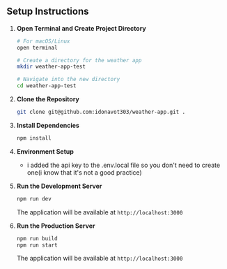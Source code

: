 ## Setup Instructions

1. **Open Terminal and Create Project Directory**

   ```bash
   # For macOS/Linux
   open terminal

   # Create a directory for the weather app
   mkdir weather-app-test

   # Navigate into the new directory
   cd weather-app-test
   ```

2. **Clone the Repository**

   ```bash
   git clone git@github.com:idonavot303/weather-app.git .
   ```

3. **Install Dependencies**

   ```bash
   npm install
   ```

4. **Environment Setup**

   - i added the api key to the .env.local file so you don't need to create one(i know that it's not a good practice)

5. **Run the Development Server**

   ```bash
   npm run dev
   ```

   The application will be available at `http://localhost:3000`

6. **Run the Production Server**
   ```bash
   npm run build
   npm run start
   ```
   The application will be available at `http://localhost:3000`
